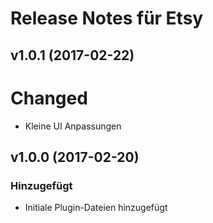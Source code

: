 # Release Notes für Etsy

## v1.0.1 (2017-02-22)

# Changed
- Kleine UI Anpassungen

## v1.0.0 (2017-02-20)
 
### Hinzugefügt
- Initiale Plugin-Dateien hinzugefügt